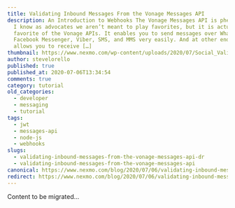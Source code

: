```yaml
---
title: Validating Inbound Messages From the Vonage Messages API
description: An Introduction to Webhooks The Vonage Messages API is phenomenal.
  I know as advocates we aren’t meant to play favorites, but it is actually my
  favorite of the Vonage APIs. It enables you to send messages over WhatsApp,
  Facebook Messenger, Viber, SMS, and MMS very easily. And at other end, it
  allows you to receive […]
thumbnail: https://www.nexmo.com/wp-content/uploads/2020/07/Social_Validate-Inbound-Messages_1200x627.png
author: stevelorello
published: true
published_at: 2020-07-06T13:34:54
comments: true
category: tutorial
old_categories:
  - developer
  - messaging
  - tutorial
tags:
  - jwt
  - messages-api
  - node-js
  - webhooks
slugs:
  - validating-inbound-messages-from-the-vonage-messages-api-dr
  - validating-inbound-messages-from-the-vonage-messages-api
canonical: https://www.nexmo.com/blog/2020/07/06/validating-inbound-messages-from-the-vonage-messages-api-dr
redirect: https://www.nexmo.com/blog/2020/07/06/validating-inbound-messages-from-the-vonage-messages-api-dr
---
```

Content to be migrated...